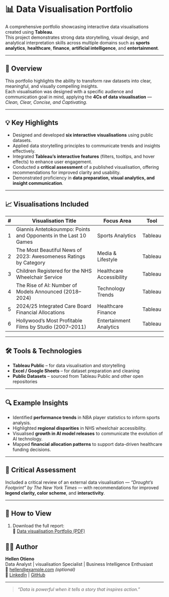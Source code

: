 # 📊 Data Visualisation Portfolio

A comprehensive portfolio showcasing interactive data visualisations created using **Tableau**.  
This project demonstrates strong data storytelling, visual design, and analytical interpretation skills across multiple domains such as **sports analytics**, **healthcare**, **finance**, **artificial intelligence**, and **entertainment**.

---

## 🎯 Overview

This portfolio highlights the ability to transform raw datasets into clear, meaningful, and visually compelling insights.  
Each visualisation was designed with a specific audience and communication goal in mind, applying the **4Cs of data visualisation** — *Clean, Clear, Concise, and Captivating.*

---

## 💡 Key Highlights

- Designed and developed **six interactive visualisations** using public datasets.  
- Applied data storytelling principles to communicate trends and insights effectively.  
- Integrated **Tableau’s interactive features** (filters, tooltips, and hover effects) to enhance user engagement.  
- Conducted a **critical assessment** of a published visualisation, offering recommendations for improved clarity and usability.  
- Demonstrated proficiency in **data preparation, visual analytics, and insight communication**.

---

## 📈 Visualisations Included

| # | Visualisation Title | Focus Area | Tool |
|---|---------------------|-------------|------|
| 1 | Giannis Antetokounmpo: Points and Opponents in the Last 10 Games | Sports Analytics | Tableau |
| 2 | The Most Beautiful News of 2023: Awesomeness Ratings by Category | Media & Lifestyle | Tableau |
| 3 | Children Registered for the NHS Wheelchair Service | Healthcare Accessibility | Tableau |
| 4 | The Rise of AI: Number of Models Announced (2018–2024) | Technology Trends | Tableau |
| 5 | 2024/25 Integrated Care Board Financial Allocations | Healthcare Finance | Tableau |
| 6 | Hollywood’s Most Profitable Films by Studio (2007–2011) | Entertainment Analytics | Tableau |

---

## 🛠️ Tools & Technologies

- **Tableau Public** – for data visualisation and storytelling  
- **Excel / Google Sheets** – for dataset preparation and cleaning  
- **Public Datasets** – sourced from Tableau Public and other open repositories  

---

## 🔍 Example Insights

- Identified **performance trends** in NBA player statistics to inform sports analysis.  
- Highlighted **regional disparities** in NHS wheelchair accessibility.  
- Visualised **growth in AI model releases** to communicate the evolution of AI technology.  
- Mapped **financial allocation patterns** to support data-driven healthcare funding decisions.  

---

## 🧠 Critical Assessment

Included a critical review of an external data visualisation — *“Drought’s Footprint” by The New York Times* — with recommendations for improved **legend clarity, color scheme**, and **interactivity**.

---

## 📂 How to View

1. Download the full report:  
   📄 [Data visualisation Portfolio (PDF)](./Data%20visualisation%20Portfolio.pdf)


## 👩‍💻 Author

**Hellen Otieno**  
Data Analyst | visualisation Specialist | Business Intelligence Enthusiast  
📧 hellen@example.com *(optional)*  
🔗 [LinkedIn](#) | [GitHub](#)

---

> *“Data is powerful when it tells a story that inspires action.”*

